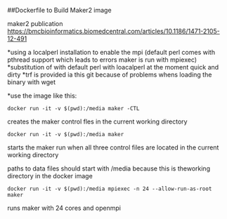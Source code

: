 ##Dockerfile to Build Maker2 image

maker2 publication  https://bmcbioinformatics.biomedcentral.com/articles/10.1186/1471-2105-12-491

*using a localperl installation to enable the mpi (default perl comes with pthread support which leads to errors maker is run with mpiexec)
*substitution of with default perl with loacalperl at the moment quick and dirty
*trf is provided ia this git because of problems whens loading the binary with wget

*use the image like this:

```
docker run -it -v $(pwd):/media maker -CTL
```

creates the maker control fles in the current working directory

```
docker run -it -v $(pwd):/media maker

```
starts the maker run when all three control files are located in the current working directory

paths to data files should start with /media because this is theworking directory in the docker image


```
docker run -it -v $(pwd):/media mpiexec -n 24 --allow-run-as-root maker

 ```

 runs maker with 24 cores and openmpi
